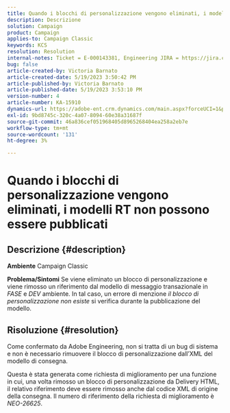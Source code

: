 ```yaml
---
title: Quando i blocchi di personalizzazione vengono eliminati, i modelli RT non possono essere pubblicati
description: Descrizione
solution: Campaign
product: Campaign
applies-to: Campaign Classic
keywords: KCS
resolution: Resolution
internal-notes: Ticket = E-000143381, Engineering JIRA = https://jira.corp.adobe.com/browse/NEO-26451 , Enhancement = https://jira.corp.adobe.com/browse/NEO-26451
bug: false
article-created-by: Victoria Barnato
article-created-date: 5/19/2023 3:50:42 PM
article-published-by: Victoria Barnato
article-published-date: 5/19/2023 3:53:10 PM
version-number: 4
article-number: KA-15910
dynamics-url: https://adobe-ent.crm.dynamics.com/main.aspx?forceUCI=1&pagetype=entityrecord&etn=knowledgearticle&id=fb24c1e2-5cf6-ed11-8848-6045bd0065b6
exl-id: 9bd8745c-320c-4a07-8094-60e38a31687f
source-git-commit: 46a836cef051968405d8965268404ea258a2eb7e
workflow-type: tm+mt
source-wordcount: '131'
ht-degree: 3%

---
```


# Quando i blocchi di personalizzazione vengono eliminati, i modelli RT non possono essere pubblicati

## Descrizione {#description}

<b>Ambiente</b>
Campaign Classic


<b>Problema/Sintomi</b>
Se viene eliminato un blocco di personalizzazione e viene rimosso un riferimento dal modello di messaggio transazionale in *FASE* e *DEV* ambiente. In tal caso, un errore di menzione *il blocco di personalizzazione non esiste* si verifica durante la pubblicazione del modello.


## Risoluzione {#resolution}


Come confermato da Adobe Engineering, non si tratta di un bug di sistema e non è necessario rimuovere il blocco di personalizzazione dall’XML del modello di consegna.

Questa è stata generata come richiesta di miglioramento per una funzione in cui, una volta rimosso un blocco di personalizzazione da Delivery HTML, il relativo riferimento deve essere rimosso anche dal codice XML di origine della consegna. Il numero di riferimento della richiesta di miglioramento è *NEO-26625*.
